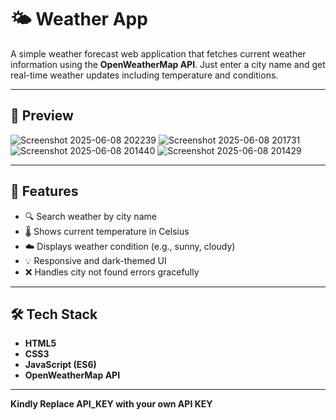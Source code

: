 # 🌤️ Weather App

A simple weather forecast web application that fetches current weather information using the **OpenWeatherMap API**. Just enter a city name and get real-time weather updates including temperature and conditions.

---

## 📸 Preview

![Screenshot 2025-06-08 202239](https://github.com/user-attachments/assets/fca4283b-d417-4dae-8e33-c2e78c9a6876)
![Screenshot 2025-06-08 201731](https://github.com/user-attachments/assets/787d92ce-6285-432d-9c60-3a7d24f89e1a)
![Screenshot 2025-06-08 201440](https://github.com/user-attachments/assets/804cd45f-0d87-47ca-9ee1-7a594a8e64bf)
![Screenshot 2025-06-08 201429](https://github.com/user-attachments/assets/0eb8daa5-c931-4225-8707-0589e53a2593)


---

## 🚀 Features

- 🔍 Search weather by city name
- 🌡️ Shows current temperature in Celsius
- ☁️ Displays weather condition (e.g., sunny, cloudy)
- 💡 Responsive and dark-themed UI
- ❌ Handles city not found errors gracefully

---

## 🛠️ Tech Stack

- **HTML5**
- **CSS3**
- **JavaScript (ES6)**
- **OpenWeatherMap API**

---

**Kindly Replace API_KEY with your own API KEY**

